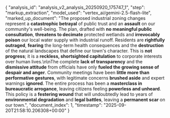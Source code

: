 {
  "analysis_id": "analysis_v2_analysis_20250920_175747_1",
  "step": "markup_extraction",
  "model_used": "vertex_ai/gemini-2.5-flash-lite",
  "marked_up_document": "The proposed industrial zoning changes represent a **catastrophic betrayal** of public trust and an **assault** on our community's well-being. The plan, drafted with **no meaningful public consultation**, **threatens to decimate** protected wetlands and **irrevocably poison** our local water supply with industrial runoff. Residents are **rightfully outraged**, **fearing** the long-term health consequences and the **destruction** of the natural landscapes that define our town's character. This is **not progress**; it is a **reckless, shortsighted capitulation** to corporate interests over human lives.\n\nThe complete **lack of transparency** and the **dismissive attitude** from officials have only **fueled the growing sense of despair and anger**. Community meetings have been **little more than performative gestures**, with legitimate concerns **brushed aside** and expert warnings **ignored**. The entire process has been a **masterclass in bureaucratic arrogance**, leaving citizens feeling **powerless and unheard**. This policy is a **festering wound** that will undoubtedly lead to years of **environmental degradation** and **legal battles**, leaving a **permanent scar** on our town.",
  "document_index": 1,
  "timestamp": "2025-09-20T21:58:10.206308+00:00"
}